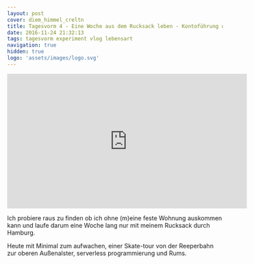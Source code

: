 ```yaml
---
layout: post
cover: diem_himmel_creltn
title: Tagesvorm 4 - Eine Woche aus dem Rucksack leben - Kontoführung und betahaus
date: 2016-11-24 21:32:13
tags: tagesvorm experiment vlog lebensart
navigation: true
hidden: true
logo: 'assets/images/logo.svg'
---
```


<iframe width="560" height="315" src="https://www.youtube-nocookie.com/embed/G5EZM6v4AZ4" frameborder="0" allow="autoplay; encrypted-media" allowfullscreen></iframe>

Ich probiere raus zu finden ob ich ohne (m)eine feste Wohnung auskommen kann und laufe darum eine Woche lang nur mit meinem Rucksack durch Hamburg.

Heute mit Minimal zum aufwachen, einer Skate-tour von der Reeperbahn zur oberen Außenalster, serverless programmierung und Rums.

